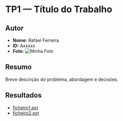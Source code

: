 ﻿# TP1 — Título do Trabalho

## Autor
- **Nome:** Rafael Ferreira
- **ID:** Axxxxx
- **Foto:** ![Minha Foto](../foto.jpg)

## Resumo
Breve descrição do problema, abordagem e decisões.

## Resultados
- [ficheiro1.ext](ficheiro1.ext)
- [ficheiro2.ext](ficheiro2.ext)
